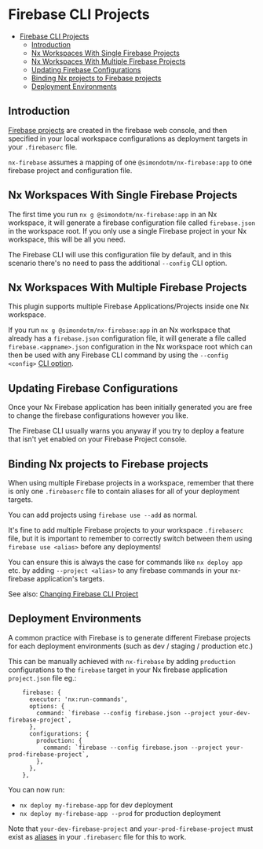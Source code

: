 # Firebase CLI Projects

- [Firebase CLI Projects](#firebase-cli-projects)
  - [Introduction](#introduction)
  - [Nx Workspaces With Single Firebase Projects](#nx-workspaces-with-single-firebase-projects)
  - [Nx Workspaces With Multiple Firebase Projects](#nx-workspaces-with-multiple-firebase-projects)
  - [Updating Firebase Configurations](#updating-firebase-configurations)
  - [Binding Nx projects to Firebase projects](#binding-nx-projects-to-firebase-projects)
  - [Deployment Environments](#deployment-environments)

## Introduction

[Firebase projects](https://firebase.google.com/docs/projects/learn-more) are created in the firebase web console, and then specified in your local workspace configurations as deployment targets in your `.firebaserc` file.

`nx-firebase` assumes a mapping of one `@simondotm/nx-firebase:app` to one firebase project and configuration file.

## Nx Workspaces With Single Firebase Projects

The first time you run `nx g @simondotm/nx-firebase:app` in an Nx workspace, it will generate a firebase configuration file called `firebase.json` in the workspace root. If you only use a single Firebase project in your Nx workspace, this will be all you need.

The Firebase CLI will use this configuration file by default, and in this scenario there's no need to pass the additional `--config` CLI option.

## Nx Workspaces With Multiple Firebase Projects

This plugin supports multiple Firebase Applications/Projects inside one Nx workspace.

If you run `nx g @simondotm/nx-firebase:app` in an Nx workspace that already has a `firebase.json` configuration file, it will generate a file called `firebase.<appname>.json` configuration in the Nx workspace root which can then be used with any Firebase CLI command by using the `--config <config>` [CLI option](https://firebase.google.com/docs/cli#initialize_a_firebase_project).

## Updating Firebase Configurations

Once your Nx Firebase application has been initially generated you are free to change the firebase configurations however you like. 

The Firebase CLI usually warns you anyway if you try to deploy a feature that isn't yet enabled on your Firebase Project console.

## Binding Nx projects to Firebase projects

When using multiple Firebase projects in a workspace, remember that there is only one `.firebaserc` file to contain aliases for all of your deployment targets.

You can add projects using `firebase use --add` as normal.

It's fine to add multiple Firebase projects to your workspace `.firebaserc` file, but it is important to remember to correctly switch between them using `firebase use <alias>` before any deployments!

You can ensure this is always the case for commands like `nx deploy app` etc. by adding `--project <alias>` to any firebase commands in your nx-firebase application's targets.

See also: [Changing Firebase CLI Project](./nx-firebase-sync.md#changing-firebase-cli-project)


## Deployment Environments

A common practice with Firebase is to generate different Firebase projects for each deployment environments (such as dev / staging / production etc.)

This can be manually achieved with `nx-firebase` by adding `production` configurations to the `firebase` target in your Nx firebase application `project.json` file eg.:

```
    firebase: {
      executor: 'nx:run-commands',
      options: {
        command: `firebase --config firebase.json --project your-dev-firebase-project`,
      },
      configurations: {
        production: {
          command: `firebase --config firebase.json --project your-prod-firebase-project`,
        },
      },
    },
```

You can now run:

- `nx deploy my-firebase-app` for dev deployment
- `nx deploy my-firebase-app --prod` for production deployment

Note that `your-dev-firebase-project` and `your-prod-firebase-project` must exist as [aliases](https://firebase.google.com/docs/cli#project_aliases) in your `.firebaserc` file for this to work.
